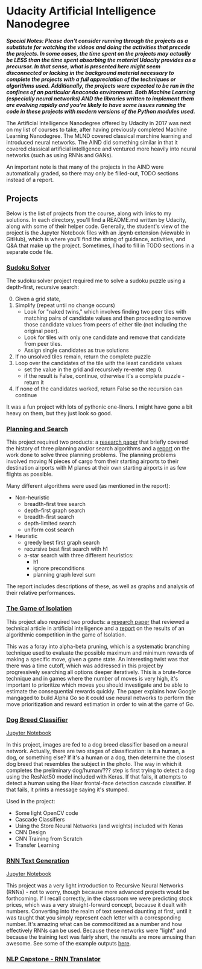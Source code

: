 # Udacity Artificial Intelligence Nanodegree

_**Special Notes:  Please don't consider running through the projects as a substitute for watching the videos and doing the activities that precede the projects.  In some cases, the time spent on the projects may actually be LESS than the time spent absorbing the material Udacity provides as a precursor.  In that sense, what is presented here might seem disconnected or lacking in the background material necessary to complete the projects with a full appreciation of the techniques or algorithms used.  Additionally, the projects were expected to be run in the confines of an particular Anaconda environment.  Both Machine Learning (especially neural networks) AND the libraries written to implement them are evolving rapidly and you're likely to have some issues running the code in these projects with modern versions of the Python modules used.**_

The Artificial Intelligence Nanodegree offered by Udacity in 2017 was next on my list of courses to take, after having previously completed Machine Learning Nanodegree.  The MLND covered classical marchine learning and introduced neural networks.  The AIND did something similar in that it covered classical artificial intelligence and ventured more heavily into neural networks (such as using RNNs and GANs).

An important note is that many of the projects in the AIND were automatically graded, so there may only be filled-out, TODO sections instead of a report.

## Projects
Below is the list of projects from the course, along with links to my solutions.  In each directory, you'll find a README.md written by Udacity, along with some of their helper code.  Generally, the student's view of the project is the Jupyter Notebook files with an .ipynb extension (viewable in GitHub), which is where you'll find the string of guidance, activities, and Q&A that make up the project.  Sometimes, I had to fill in TODO sections in a separate code file.

### [Sudoku Solver](./Sudoku)
The sudoku solver project required me to solve a sudoku puzzle using a depth-first, recursive search:

0. Given a grid state,
1. Simplify (repeat until no change occurs)
    - Look for "naked twins," which involves finding two peer tiles with matching pairs of candidate values and then proceeding to remove those candidate values from peers of either tile (not including the original peer).
    - Look for tiles with only one candidate and remove that candidate from peer tiles.
    - Assign single candidates as true solutions
2. If no unsolved tiles remain, return the complete puzzle
3. Loop over the candidates of the tile with the least candidate values
    - set the value in the grid and recursively re-enter step 0.
    - if the result is False, continue, otherwise it's a complete puzzle - return it
4. If none of the candidates worked, return False so the recursion can continue

It was a fun project with lots of pythonic one-liners.  I might have gone a bit heavy on them, but they just look so good.

### [Planning and Search](./Planning)
This project required two products:  a [research paper](./Planning/research_review.pdf) that briefly covered the history of three planning and/or search algorithms and a [report](./Planning/heuristic_analysis.pdf) on the work done to solve three planning problems.  The planning problems involved moving N pieces of cargo from their starting airports to their destination airports with M planes at their own starting airports in as few flights as possible.

Many different algorithms were used (as mentioned in the report):
* Non-heuristic
    * breadth-first tree search
    * depth-first graph search
    * breadth-first search
    * depth-limited search
    * uniform cost search
* Heuristic
    * greedy best first graph search
    * recursive best first search with h1
    * a-star search with three different heuristics:
        * h1
        * ignore preconditions
        * planning graph level sum

The report includes descriptions of these, as well as graphs and analysis of their relative performances.

### [The Game of Isolation](./Isolation)
This project also required two products:  a [research paper](./Isolation/research_review.pdf) that reviewed a technical article in artificial intelligence and a [report](./Isolation/heuristic_analysis.pdf) on the results of an algorithmic competition in the game of Isolation.

This was a foray into alpha-beta pruning, which is a systematic branching technique used to evaluate the possible maximum and minimum rewards of making a specific move, given a game state.  An interesting twist was that there was a time cutoff, which was addressed in this project by progressively searching all options deeper iteratively.  This is a brute-force technique and in games where the number of moves is very high, it's important to prioritize which moves you should investigate and be able to estimate the consequential rewards quickly.  The paper explains how Google mangaged to build Alpha Go so it could use neural networks to perform the move prioritization and reward estimation in order to win at the game of Go.

### [Dog Breed Classifier](./dog-project)
[Jupyter Notebook](./dog-project/dog_app.ipynb)

In this project, images are fed to a dog breed classifier based on a neural network.  Actually, there are two stages of classification:  is it a human, a dog, or something else?  If it's a human or a dog, then determine the closest dog breed that resembles the subject in the photo.  The way in which it completes the preliminary dog/human/??? step is first trying to detect a dog using the ResNet50 model included with Keras.  If that fails, it attempts to detect a human using the Haar frontal-face detection cascade classifier.  If that fails, it prints a message saying it's stumped.  

Used in the project:
* Some light OpenCV code
* Cascade Classifiers
* Using the Store Neural Networks (and weights) included with Keras
* CNN Design
* CNN Training from Scratch
* Transfer Learning

### [RNN Text Generation](./RNN)
[Jupyter Notebook](./RNN/RNN_project.ipynb)

This project was a very light introduction to Recursive Neural Networks (RNNs) - not to worry, though because more advanced projects would be forthcoming.  If I recall correctly, in the classroom we were predicting stock prices, which was a very straight-forward concept, because it dealt with numbers.  Converting into the realm of text seemed daunting at first, until it was taught that you simply represent each letter with a corresponding number.  It's amazing what can be commoditized as a number and how effectively RNNs can be used.  Because these networks were "light" and because the training text was fairly short, the results are more amusing than awesome.  See some of the example outputs [here](./RNN/text_gen_output/RNN_large_textdata_output.txt).

### [NLP Capstone - RNN Translator](./NLP-Capstone)
